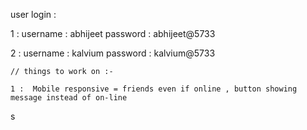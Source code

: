 user login :

1 : username : abhijeet
    password : abhijeet@5733

 2 :  username : kalvium
     password : kalvium@5733    

<!-- 3 : email : masai@gmail.com
    password : masai      -->




    // things to work on :-

    1 :  Mobile responsive = friends even if online , button showing message instead of on-line

s